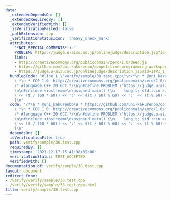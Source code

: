 ```yaml
---
data:
  _extendedDependsOn: []
  _extendedRequiredBy: []
  _extendedVerifiedWith: []
  _isVerificationFailed: false
  _pathExtension: cpp
  _verificationStatusIcon: ':heavy_check_mark:'
  attributes:
    '*NOT_SPECIAL_COMMENTS*': ''
    PROBLEM: https://judge.u-aizu.ac.jp/onlinejudge/description.jsp?id=ITP1_1_D
    links:
    - http://creativecommons.org/publicdomain/zero/1.0/deed.ja
    - https://github.com/uni-kakurenbo/competitive-programming-workspace
    - https://judge.u-aizu.ac.jp/onlinejudge/description.jsp?id=ITP1_1_D
  bundledCode: "#line 1 \"verify/sample/38.test.cpp\"\n/*\n * @uni_kakurenbo\n * https://github.com/uni-kakurenbo/competitive-programming-workspace\n\
    \ *\n * CC0 1.0  http://creativecommons.org/publicdomain/zero/1.0/deed.ja\n */\n\
    /* #language C++ 20 GCC */\n\n#define PROBLEM \"https://judge.u-aizu.ac.jp/onlinejudge/description.jsp?id=ITP1_1_D\"\
    \n\n#include <iostream>\n\nsigned main() {\n    long t; std::cin >> t;\n    std::cout\
    \ << (t / (60 * 60)) << ':' << ((t / 60) % 60) << ':' << (t % 60) << '\\n';\n\
    }\n"
  code: "/*\n * @uni_kakurenbo\n * https://github.com/uni-kakurenbo/competitive-programming-workspace\n\
    \ *\n * CC0 1.0  http://creativecommons.org/publicdomain/zero/1.0/deed.ja\n */\n\
    /* #language C++ 20 GCC */\n\n#define PROBLEM \"https://judge.u-aizu.ac.jp/onlinejudge/description.jsp?id=ITP1_1_D\"\
    \n\n#include <iostream>\n\nsigned main() {\n    long t; std::cin >> t;\n    std::cout\
    \ << (t / (60 * 60)) << ':' << ((t / 60) % 60) << ':' << (t % 60) << '\\n';\n\
    }\n"
  dependsOn: []
  isVerificationFile: true
  path: verify/sample/38.test.cpp
  requiredBy: []
  timestamp: '2023-12-17 15:41:38+09:00'
  verificationStatus: TEST_ACCEPTED
  verifiedWith: []
documentation_of: verify/sample/38.test.cpp
layout: document
redirect_from:
- /verify/verify/sample/38.test.cpp
- /verify/verify/sample/38.test.cpp.html
title: verify/sample/38.test.cpp
---
```

